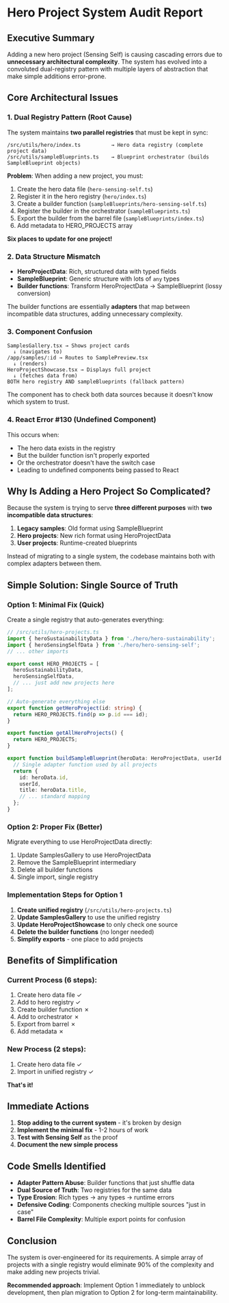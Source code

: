 # Hero Project System Audit Report

## Executive Summary

Adding a new hero project (Sensing Self) is causing cascading errors due to **unnecessary architectural complexity**. The system has evolved into a convoluted dual-registry pattern with multiple layers of abstraction that make simple additions error-prone.

## Core Architectural Issues

### 1. Dual Registry Pattern (Root Cause)
The system maintains **two parallel registries** that must be kept in sync:

```
/src/utils/hero/index.ts          → Hero data registry (complete project data)
/src/utils/sampleBlueprints.ts    → Blueprint orchestrator (builds SampleBlueprint objects)
```

**Problem**: When adding a new project, you must:
1. Create the hero data file (`hero-sensing-self.ts`)
2. Register it in the hero registry (`hero/index.ts`)
3. Create a builder function (`sampleBlueprints/hero-sensing-self.ts`)
4. Register the builder in the orchestrator (`sampleBlueprints.ts`)
5. Export the builder from the barrel file (`sampleBlueprints/index.ts`)
6. Add metadata to HERO_PROJECTS array

**Six places to update for one project!**

### 2. Data Structure Mismatch
- **HeroProjectData**: Rich, structured data with typed fields
- **SampleBlueprint**: Generic structure with lots of `any` types
- **Builder functions**: Transform HeroProjectData → SampleBlueprint (lossy conversion)

The builder functions are essentially **adapters** that map between incompatible data structures, adding unnecessary complexity.

### 3. Component Confusion
```
SamplesGallery.tsx → Shows project cards
  ↓ (navigates to)
/app/samples/:id → Routes to SamplePreview.tsx
  ↓ (renders)
HeroProjectShowcase.tsx → Displays full project
  ↓ (fetches data from)
BOTH hero registry AND sampleBlueprints (fallback pattern)
```

The component has to check both data sources because it doesn't know which system to trust.

### 4. React Error #130 (Undefined Component)
This occurs when:
- The hero data exists in the registry
- But the builder function isn't properly exported
- Or the orchestrator doesn't have the switch case
- Leading to undefined components being passed to React

## Why Is Adding a Hero Project So Complicated?

Because the system is trying to serve **three different purposes** with **two incompatible data structures**:

1. **Legacy samples**: Old format using SampleBlueprint
2. **Hero projects**: New rich format using HeroProjectData
3. **User projects**: Runtime-created blueprints

Instead of migrating to a single system, the codebase maintains both with complex adapters between them.

## Simple Solution: Single Source of Truth

### Option 1: Minimal Fix (Quick)
Create a single registry that auto-generates everything:

```typescript
// /src/utils/hero-projects.ts
import { heroSustainabilityData } from './hero/hero-sustainability';
import { heroSensingSelfData } from './hero/hero-sensing-self';
// ... other imports

export const HERO_PROJECTS = [
  heroSustainabilityData,
  heroSensingSelfData,
  // ... just add new projects here
];

// Auto-generate everything else
export function getHeroProject(id: string) {
  return HERO_PROJECTS.find(p => p.id === id);
}

export function getAllHeroProjects() {
  return HERO_PROJECTS;
}

export function buildSampleBlueprint(heroData: HeroProjectData, userId: string): SampleBlueprint {
  // Single adapter function used by all projects
  return {
    id: heroData.id,
    userId,
    title: heroData.title,
    // ... standard mapping
  };
}
```

### Option 2: Proper Fix (Better)
Migrate everything to use HeroProjectData directly:

1. Update SamplesGallery to use HeroProjectData
2. Remove the SampleBlueprint intermediary
3. Delete all builder functions
4. Single import, single registry

### Implementation Steps for Option 1

1. **Create unified registry** (`/src/utils/hero-projects.ts`)
2. **Update SamplesGallery** to use the unified registry
3. **Update HeroProjectShowcase** to only check one source
4. **Delete the builder functions** (no longer needed)
5. **Simplify exports** - one place to add projects

## Benefits of Simplification

### Current Process (6 steps):
1. Create hero data file ✓
2. Add to hero registry ✓
3. Create builder function ✗
4. Add to orchestrator ✗
5. Export from barrel ✗
6. Add metadata ✗

### New Process (2 steps):
1. Create hero data file ✓
2. Import in unified registry ✓

**That's it!**

## Immediate Actions

1. **Stop adding to the current system** - it's broken by design
2. **Implement the minimal fix** - 1-2 hours of work
3. **Test with Sensing Self** as the proof
4. **Document the new simple process**

## Code Smells Identified

- **Adapter Pattern Abuse**: Builder functions that just shuffle data
- **Dual Source of Truth**: Two registries for the same data
- **Type Erosion**: Rich types → any types → runtime errors
- **Defensive Coding**: Components checking multiple sources "just in case"
- **Barrel File Complexity**: Multiple export points for confusion

## Conclusion

The system is over-engineered for its requirements. A simple array of projects with a single registry would eliminate 90% of the complexity and make adding new projects trivial.

**Recommended approach**: Implement Option 1 immediately to unblock development, then plan migration to Option 2 for long-term maintainability.